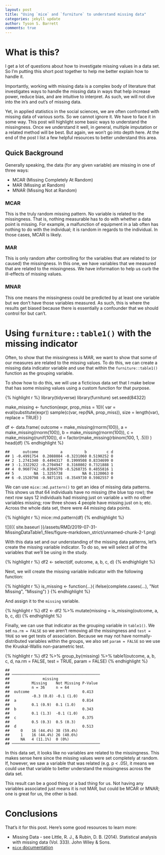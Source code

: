 ```yaml
---
layout: post
title: "Using `mice` and `furniture` to understand missing data"
categories: jekyll update
author: Tyson S. Barrett
comments: true
---
```



What is this?
=============

I get a lot of questions about how to investigate missing values in a
data set. So I’m putting this short post together to help me better
explain how to handle it.

Importantly, working with missing data is a complex body of literature
that investigates ways to handle the missing data in ways that help
increase power, reduce bias, and are intuitive to interpret. As such, we
will not dive into the in’s and out’s of missing data.

Yet, in applied statistics in the social sciences, we are often
confronted with missing data of various sorts. So we cannot ignore it.
We have to face it in some way. This post will highlight some basic ways
to understand the missingness. Once we understand it well, in general,
multiple imputation or a related method will be best. But again, we
won’t go into depth here. At the end of the post I list a few helpful
resources to better understand this area.

Quick Background
----------------

Generally speaking, the data (for any given variable) are missing in one
of three ways:

-   MCAR (Missing Completely At Random)
-   MAR (Missing at Random)
-   MNAR (Missing Not at Random)

### MCAR

This is the truly random missing pattern. No variable is related to the
missingness. That is, nothing measurable has to do with whether a data
point is missing. For example, a malfunction of equipment in a lab often
has nothing to do with the individual; it is random in regards to the
individual. In those cases, MCAR is likely.

### MAR

This is only random after controlling for the variables that are related
to (or caused) the missingness. In this one, we have variables that we
measured that are related to the missingness. We have information to
help us curb the ill-effects of missing values.

### MNAR

This one means the missingness could be predicted by at least one
variable but we don’t have those variables measured. As such, this is
where the results get biased because there is essentially a confounder
that we should control for but can’t.

Using `furniture::table1()` with the missing indicator
======================================================

Often, to show that the missingness is MAR, we want to show that some of
our measures are related to the missing values. To do this, we can
create a missing data indicator variable and use that within the
`furniture::table1()` function as the grouping variable.

To show how to do this, we will use a ficticious data set that I make
below that has some missing values using a custom function for that
purpose.


{% highlight r %}
library(tidyverse)
library(furniture)
set.seed(84322)

make_missing <- function(expr, prop_miss = 10){
  var = eval(substitute(expr))
  sample(c(var, rep(NA, prop_miss)), size = length(var), replace = TRUE)
}


df <- data.frame(
  outcome = make_missing(rnorm(100)),
  a = make_missing(rnorm(100)),
  b = make_missing(rnorm(100)),
  c = make_missing(runif(100)),
  d = factor(make_missing(rbinom(100, 1, .5)))
)
head(df)
{% endhighlight %}


    ##      outcome          a          b         c d
    ## 1 -0.4991754  0.2088084 -0.3231060 0.5190252 0
    ## 2  1.2741340  0.4494317  0.1999508 0.8334699 0
    ## 3 -1.3322922 -0.2704947  0.3160802 0.7321888 1
    ## 4  0.9607742 -0.8304570 -0.5268735 0.4855816 1
    ## 5         NA  1.3255738         NA 0.1120063 0
    ## 6 -0.1520798 -0.9871191 -0.3549730 0.5982557 0

We can use `mice::md.pattern()` to get an idea of missing data patterns.
This shows us that 64 individuals have no missing (the blue top row);
the next row says 12 individuals had missing just on variable `a` with
no other variables missing; row three shows 4 people have missing just
on `b`; etc. Across the whole data set, there were 44 missing data
points.


{% highlight r %}
mice::md.pattern(df)
{% endhighlight %}

![]({{ site.baseurl }}/assets/RMD/2019-07-31-MissingDataTable1_files/figure-markdown_strict/unnamed-chunk-2-1.png)

With this data set and our understanding of the missing data patterns,
let’s create the missing variable indicator. To do so, we will select
all of the variables that we’ll be using in the study.

{% highlight r %}
df2 <- select(df, outcome, a, b, c, d)
{% endhighlight %}

Next, we will create the missing variable indicator with the following
function:

{% highlight r %}
is_missing <- function(...){
  ifelse(complete.cases(...), "Not Missing", "Missing")
}
{% endhighlight %}

And assign it to the `missing` variable.

{% highlight r %}
df2 <- df2 %>% 
  mutate(missing = is_missing(outcome, a, b, c, d))
{% endhighlight %}

Finally, we can use that indicator as the grouping variable in
`table1()`. We set `na.rm = FALSE` so we aren’t removing all the
missingness and `test = TRUE` so we get tests of association. Because we
may not have normally-distributed variables within the groups, we also
set `param = FALSE` so we use the Kruskal-Wallis non-parametric test.

{% highlight r %}
df2 %>% 
  group_by(missing) %>% 
  table1(outcome, a, b, c, d,
         na.rm = FALSE,
         test = TRUE, 
         param = FALSE)
{% endhighlight %}

    ## 
    ## ────────────────────────────────────────
    ##               missing 
    ##          Missing    Not Missing P-Value
    ##          n = 36     n = 64             
    ##  outcome                        0.413  
    ##          -0.3 (0.8) -0.1 (1.0)         
    ##  a                              0.814  
    ##          0.1 (0.9)  0.1 (1.0)          
    ##  b                              0.343  
    ##          0.1 (1.3)  -0.1 (1.0)         
    ##  c                              0.375  
    ##          0.5 (0.3)  0.5 (0.3)          
    ##  d                              0.513  
    ##     0    16 (44.4%) 38 (59.4%)         
    ##     1    16 (44.4%) 26 (40.6%)         
    ##     NA   4 (11.1%)  0 (0%)             
    ## ────────────────────────────────────────

In this data set, it looks like no variables are related to the
missingness. This makes sense here since the missing values were set
completely at random. If, however, we saw a variable that was related
(e.g. p &lt; .05), it means we could use that variable to better
understand the missingness across the data set.

This result can be a good thing or a bad thing for us. Not having any
variables associated just means it is not MAR, but could be MCAR or
MNAR; one is great for us, the other is bad.

Conclusions
===========

That’s it for this post. Here’s some good resources to learn more:

-   Missing Data - see Little, R. J., & Rubin, D. B. (2014). Statistical
    analysis with missing data (Vol. 333). John Wiley & Sons.
-   [`mice`
    documentation](https://www.google.com/url?sa=t&rct=j&q=&esrc=s&source=web&cd=5&ved=2ahUKEwjtjrK6r-DjAhUkJDQIHV_sCQgQFjAEegQIBBAC&url=https%3A%2F%2Fwww.jstatsoft.org%2Farticle%2Fview%2Fv045i03%2Fv45i03.pdf&usg=AOvVaw1llbudiqvRREjBrpYbxWo5)
